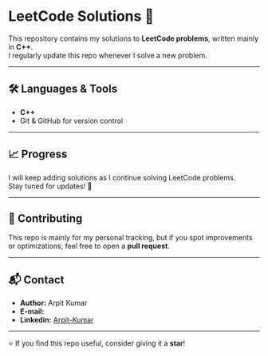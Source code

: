 # LeetCode Solutions 🚀

This repository contains my solutions to **LeetCode problems**, written mainly in **C++**.  
I regularly update this repo whenever I solve a new problem.

---

## 🛠️ Languages & Tools
- **C++** 
- Git & GitHub for version control

---

## 📈 Progress
I will keep adding solutions as I continue solving LeetCode problems.  
Stay tuned for updates! 🌟

---

## 🤝 Contributing
This repo is mainly for my personal tracking, but if you spot improvements or optimizations, feel free to open a **pull request**.

---

## 📬 Contact
- **Author:** Arpit Kumar  
- **E-mail:** [](arpitkumar19842@gmail.com)
- **Linkedin:** [Arpit-Kumar](https://www.linkedin.com/in/arpit-kumar-569361296/)  

---

⭐ If you find this repo useful, consider giving it a **star**!
